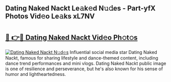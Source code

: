 ## Dating Naked Nackt Le𝚊k𝚎d N𝚞𝚍es - Part-yfX Photos Vid𝚎o Le𝚊ks xL7NV

# <h2><a href="http://fb6g9p.evod.top/?m=Dating+Naked+Nackt">🔗 👉🔴 Dating Naked Nackt Vid𝚎o Ph𝚘t𝚘s</a></h2>

[![Dating Naked Nackt N𝚞d𝚎s](https://i.imgur.com/8V9OHl7.gif)](http://fb6g9p.evod.top/?m=Dating+Naked+Nackt)
Influential social media star Dating Naked Nackt, famous for sharing lifestyle and dance-themed content, including dance trend performances and mini vlogs. Dating Naked Nackt public image is one of resilience and perseverance, but he's also known for his sense of humor and lightheartedness. 
